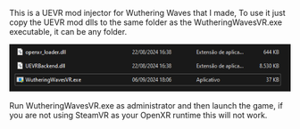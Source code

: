 This is a UEVR mod injector for Wuthering Waves that I made,
To use it just copy the UEVR mod dlls to the same folder as the WutheringWavesVR.exe executable, it can be any folder.

![img](https://raw.githubusercontent.com/mirudo2/WuWaVR_injector/main/1.png)

Run WutheringWavesVR.exe as administrator and then launch the game, if you are not using SteamVR as your OpenXR runtime this will not work.
